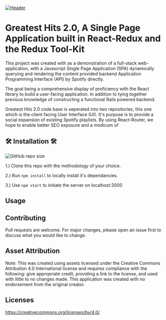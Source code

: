 [![Header](https://raw.githubusercontent.com/baldo-vela/<OWNER>/<OWNER>/readme_header.png "Header")](https://some-url.dev/)
# Greatest Hits 2.0, A Single Page Application built in React-Redux and the Redux Tool-Kit

This project was created with as a demonstration of a full-stack web-application, with a Javascript Single Page Application (SPA) dynamically querying and rendering the content provided backend Application Programming Interface (API) by Spotify directly.

The goal being a comprehensive display of proficiency with the React library to build a user-facing application. In addition to tying together previous knowledge of constructing a functional Rails powered backend.

Greatest Hits 2.0 code base is seperated into two repositories, this one which is the client facing User Interface (UI). It's purpose is to provide a social expansion of existing Spotify playlists. By using React-Router, we hope to enable better SEO exposure and a modicum of 
## 🛠️ Installation 🛠️
<img alt="GitHub repo size" src="https://img.shields.io/github/repo-size/baldo-vela/project5">

1.) Clone this repo with the methodology of your choice.

2.) Run `npm install` to locally install it's dependancies.

3.) Use `npm start` to initiate the server on localhost:3000

## Usage


## Contributing
Pull requests are welcome. For major changes, please open an issue first to discuss what you would like to change.

## Asset Attribution
Note: This was created using assets licensed under the Creative Commons Attribution 4.0 International license and requires compliance with the following: give appropriate credit, providing a link to the license, and used with little to no changes made. This application was created with no endorsement from the original creator.

## Licenses
https://creativecommons.org/licenses/by/4.0/